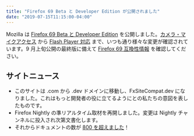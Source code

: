 ```yaml
---
title: "Firefox 69 Beta と Developer Edition が公開されました"
date: "2019-07-15T11:15:00-04:00"
---
```

Mozilla は [Firefox 69 Beta と Developer Edition](https://www.mozilla.org/firefox/channel/desktop/) を公開しました。[カメラ・マイクアクセス](https://www.fxsitecompat.dev/ja/docs/2019/navigator-mediadevices-and-navigator-mozgetusermedia-can-no-longer-be-used-on-insecure-sites/) から [Flash Player 対応](https://www.fxsitecompat.dev/ja/docs/2019/flash-player-can-no-longer-always-be-activated/) まで、いつも通り様々な変更が確認されています。9 月上旬公開の最終版に備えて [Firefox 69 互換性情報](https://www.fxsitecompat.dev/ja/versions/69/) を確認してください。

## サイトニュース

* このサイトは .com から .dev ドメインに移動し、FxSiteCompat.dev になりました。これはもっと開発者の役に立てるようにとの私たちの意図を表したものです。
* Firefox Nightly の準リアルタイム取材を再開しました。変更は Nightly チャンネルに投入され次第文書化します。
* それからドキュメントの数が [800 を超えました](https://www.fxsitecompat.dev/ja/docs/)！
